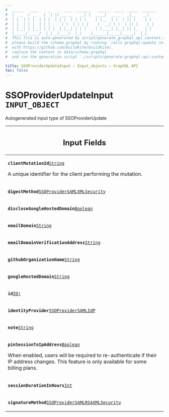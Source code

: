 ```yaml
---
#  _____   ____    _   _  ____ _______   ______ _____ _____ _______
#  |  __  / __   |  | |/ __ __   __| |  ____|  __ _   _|__   __|
#  | |  | | |  | | |  | | |  | | | |    | |__  | |  | || |    | |
#  | |  | | |  | | | . ` | |  | | | |    |  __| | |  | || |    | |
#  | |__| | |__| | | |  | |__| | | |    | |____| |__| || |_   | |
#  |_____/ ____/  |_| _|____/  |_|    |______|_____/_____|  |_|
#  This file is auto-generated by script/generate_graphql_api_content.sh,
#  please build the schema.graphql by running `rails graphql:update_reference_schema`
#  with https://github.com/buildkite/buildkite/,
#  replace the content in data/schema.graphql
#  and run the generation script `./scripts/generate-graphql-api-content.sh`.

title: SSOProviderUpdateInput – Input_objects – GraphQL API
toc: false
---
```

<!-- vale off -->
<h1 class="has-pills" data-algolia-exclude>
  SSOProviderUpdateInput
  <span class="pill pill--input_object pill--normal-case pill--large"><code>INPUT_OBJECT</code></span>
</h1>
<!-- vale on -->


Autogenerated input type of SSOProviderUpdate



<table class="responsive-table responsive-table--single-column-rows">
  <thead>
    <th>
      <h2 data-algolia-exclude>Input Fields</h2>
    </th>
  </thead>
  <tbody>
    <tr><td><p><strong><code>clientMutationId</code></strong><a href="/docs/apis/graphql/schemas/scalar/string" class="pill pill--scalar pill--normal-case pill--medium" title="Go to SCALAR String"><code>String</code></a></p><p>A unique identifier for the client performing the mutation.</p></td></tr><tr><td><p><strong><code>digestMethod</code></strong><a href="/docs/apis/graphql/schemas/enum/ssoprovidersamlxmlsecurity" class="pill pill--enum pill--normal-case pill--medium" title="Go to ENUM SSOProviderSAMLXMLSecurity"><code>SSOProviderSAMLXMLSecurity</code></a></p></td></tr><tr><td><p><strong><code>discloseGoogleHostedDomain</code></strong><a href="/docs/apis/graphql/schemas/scalar/boolean" class="pill pill--scalar pill--normal-case pill--medium" title="Go to SCALAR Boolean"><code>Boolean</code></a></p></td></tr><tr><td><p><strong><code>emailDomain</code></strong><a href="/docs/apis/graphql/schemas/scalar/string" class="pill pill--scalar pill--normal-case pill--medium" title="Go to SCALAR String"><code>String</code></a></p></td></tr><tr><td><p><strong><code>emailDomainVerificationAddress</code></strong><a href="/docs/apis/graphql/schemas/scalar/string" class="pill pill--scalar pill--normal-case pill--medium" title="Go to SCALAR String"><code>String</code></a></p></td></tr><tr><td><p><strong><code>githubOrganizationName</code></strong><a href="/docs/apis/graphql/schemas/scalar/string" class="pill pill--scalar pill--normal-case pill--medium" title="Go to SCALAR String"><code>String</code></a></p></td></tr><tr><td><p><strong><code>googleHostedDomain</code></strong><a href="/docs/apis/graphql/schemas/scalar/string" class="pill pill--scalar pill--normal-case pill--medium" title="Go to SCALAR String"><code>String</code></a></p></td></tr><tr><td><p><strong><code>id</code></strong><a href="/docs/apis/graphql/schemas/scalar/id" class="pill pill--scalar pill--normal-case pill--medium" title="Go to SCALAR ID"><code>ID!</code></a></p></td></tr><tr><td><p><strong><code>identityProvider</code></strong><a href="/docs/apis/graphql/schemas/input_object/ssoprovidersamlidp" class="pill pill--input_object pill--normal-case pill--medium" title="Go to INPUT_OBJECT SSOProviderSAMLIdP"><code>SSOProviderSAMLIdP</code></a></p></td></tr><tr><td><p><strong><code>note</code></strong><a href="/docs/apis/graphql/schemas/scalar/string" class="pill pill--scalar pill--normal-case pill--medium" title="Go to SCALAR String"><code>String</code></a></p></td></tr><tr><td><p><strong><code>pinSessionToIpAddress</code></strong><a href="/docs/apis/graphql/schemas/scalar/boolean" class="pill pill--scalar pill--normal-case pill--medium" title="Go to SCALAR Boolean"><code>Boolean</code></a></p><p>When enabled, users will be required to re-authenticate if their IP address changes. This feature is only available for some billing plans.</p></td></tr><tr><td><p><strong><code>sessionDurationInHours</code></strong><a href="/docs/apis/graphql/schemas/scalar/int" class="pill pill--scalar pill--normal-case pill--medium" title="Go to SCALAR Int"><code>Int</code></a></p></td></tr><tr><td><p><strong><code>signatureMethod</code></strong><a href="/docs/apis/graphql/schemas/enum/ssoprovidersamlrsaxmlsecurity" class="pill pill--enum pill--normal-case pill--medium" title="Go to ENUM SSOProviderSAMLRSAXMLSecurity"><code>SSOProviderSAMLRSAXMLSecurity</code></a></p></td></tr>
  </tbody>
</table>

